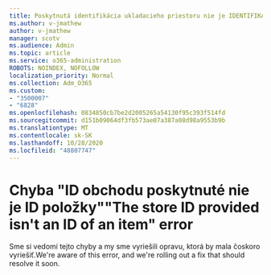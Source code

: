 ```yaml
---
title: Poskytnutá identifikácia ukladacieho priestoru nie je IDENTIFIKÁCIou položky
ms.author: v-jmathew
author: v-jmathew
manager: scotv
ms.audience: Admin
ms.topic: article
ms.service: o365-administration
ROBOTS: NOINDEX, NOFOLLOW
localization_priority: Normal
ms.collection: Adm_O365
ms.custom:
- "3500007"
- "6828"
ms.openlocfilehash: 0834850cb7be2d2005265a54130f95c393f514fd
ms.sourcegitcommit: d151b09064df3fb573ae07a387a08d98a9553b9b
ms.translationtype: MT
ms.contentlocale: sk-SK
ms.lasthandoff: 10/28/2020
ms.locfileid: "48807747"
---
```

# <a name="the-store-id-provided-isnt-an-id-of-an-item-error"></a><span data-ttu-id="a6857-102">Chyba "ID obchodu poskytnuté nie je ID položky"</span><span class="sxs-lookup"><span data-stu-id="a6857-102">"The store ID provided isn't an ID of an item" error</span></span>

<span data-ttu-id="a6857-103">Sme si vedomí tejto chyby a my sme vyriešili opravu, ktorá by mala čoskoro vyriešiť.</span><span class="sxs-lookup"><span data-stu-id="a6857-103">We're aware of this error, and we're rolling out a fix that should resolve it soon.</span></span>
